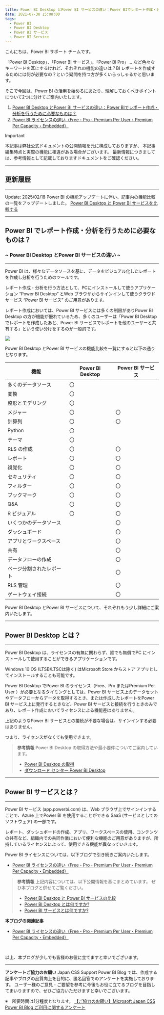 ```yaml
---
title: Power BI Desktop とPower BI サービスの違い：Power BIでレポート作成・分析を行うために必要なものは？
date: 2021-07-30 15:00:00
tags:
  - Power BI
  - Power BI Desktop
  - Power BI サービス
  - Power BI Service
---
```


こんにちは、Power BI サポート チームです。

「Power BI Desktop」、「Power BI サービス」、「Power BI Pro」… など色々なキーワードを耳にするけれど、それぞれの機能の違いは？BI レポートを作成するためには何が必要なの？という疑問を持つ方が多くいらっしゃるかと思います。

<!-- more -->

そこで今回は、Power BI の活用を始めるにあたり、理解しておくべきポイントについて2つに分けてご案内いたします。

1. [Power BI Desktop とPower BI サービスの違い：Power BIでレポート作成・分析を行うために必要なものは？](./pbi_desktop_service/)
2. [Power BI ライセンスの違い（Free・Pro・Premium Per User・Premium Per Capacity・Embedded）](../pbi_license/)

> [!IMPORTANT]
> 本記事は弊社公式ドキュメントの公開情報を元に構成しておりますが、
> 本記事編集時点と実際の機能に相違がある場合がございます。
> 最新情報につきましては、参考情報として記載しておりますドキュメントをご確認ください。


---
## 更新履歴
---
Update: 2025/02/18
Power BI の機能アップデートに伴い、記事内の機能比較の一覧をアップデートしました。
[Power BI Desktop と Power BI サービスを比較する](https://learn.microsoft.com/ja-jp/power-bi/fundamentals/service-service-vs-desktop)


---
## Power BI でレポート作成・分析を行うために必要なものは？
###            ~ Power BI Desktop とPower BI サービスの違い ~
---

Power BI は、様々なデータソースを基に、データをビジュアル化したレポートを作成し分析を行うためのツールです。

レポート作成・分析を行う方法として、PCにインストールして使うアプリケーション “Power BI Desktop” とWeb ブラウザからサインインして使うクラウド サービス “Power BI サービス” のご用意があります。

レポート作成においては、Power BI サービスには多くの制限がありPower BI Desktop の方が機能が優れているため、多くのユーザーは「Power BI Desktop でレポートを作成したあと、Power BI サービスでレポートを他のユーザーと共有する」という使い分けをするのが一般的です。

![](./pbi_desktop_service.png)


Power BI Desktop とPower BI サービスの機能比較を一覧にすると以下の通りとなります。

| 機能  | Power BI Desktop  | Power BI サービス |
| ------------ | ------------ | ------------ |
| 多くのデータソース  | 〇  |   |
| 変換  | 〇  |   |
| 整形とモデリング  | 〇  |   |
| メジャー  | 〇  | 〇  |
| 計算列  | 〇  |  〇 |
| Python  | 〇  |   |
| テーマ  | 〇  |   |
| RLS の作成  | 〇  | 〇 |
| レポート  | 〇  | 〇  |
| 視覚化  | 〇  | 〇  |
| セキュリティ  | 〇  | 〇  |
| フィルター  | 〇  | 〇  |
| ブックマーク  | 〇  | 〇  |
| Q&A  | 〇  | 〇  |
| R ビジュアル  | 〇  | 〇  |
| いくつかのデータソース  |   | 〇  |
| ダッシュボード  |   | 〇  |
| アプリとワークスペース  |   | 〇  |
| 共有  |   | 〇  |
| データフローの作成  |   | 〇  |
| ページ分割されたレポート  |   | 〇  |
| RLS 管理  |   | 〇  |
| ゲートウェイ接続  |   | 〇  |


Power BI Desktop とPower BI サービスについて、それぞれもう少し詳細にご案内いたします。

---
## Power BI Desktop とは？
---

Power BI Desktop は、ライセンスの有無に関わらず、誰でも無償でPC にインストールして使用することができるアプリケーションです。

Windows 10 OS (LTSB/LTSCは除く) はMicrosoft Store からストア アプリとしてインストールすることも可能です。

Power BI Desktop でPower BI のライセンス（Free、Pro またはPremium Per User ）が必要となるタイミングとしては、Power BI サービス上のデータセットやデータフローからデータを取得するとき、または作成したレポートをPower BI サービス上に発行するときなど、Power BI サービスと接続を行うときのみであり、レポート作成においてライセンスによる機能差はありません。

上記のようなPower BI サービスとの接続が不要な場合は、サインインする必要はありません。

つまり、ライセンスがなくても使用できます。

> **参考情報**
> Power BI Desktop の取得方法や最小要件についてご案内しています。
> - [Power BI Desktop の取得](https://learn.microsoft.com/ja-jp/power-bi/fundamentals/desktop-get-the-desktop)
> - [ダウンロード センター Power BI Desktop](https://www.microsoft.com/ja-jp/download/details.aspx?id=58494)

---
## Power BI サービスとは？
---

Power BI サービス (app.powerbi.com) は、Web ブラウザ上でサインインすることで、Azure 上でPower BI を使用することができる SaaS (サービスとしてのソフトウェア) の一部です。

レポート、ダッシュボードの作成、アプリ、ワークスペースの使用、コンテンツの共有など、組織内での共同作業において便利な機能のご用意がありますが、所持しているライセンスによって、使用できる機能が異なっていきます。

Power BI ライセンスについては、以下ブログで引き続きご案内いたします。

- [Power BI ライセンスの違い（Free・Pro・Premium Per User・Premium Per Capacity・Embedded）](../pbi_license/)

> **参考情報**
> 上記内容については、以下公開情報を基にまとめています。
> ぜひ本ブログと併せてご覧ください。
> - [Power BI Desktop と Power BI サービスの比較](https://learn.microsoft.com/ja-jp/power-bi/fundamentals/service-service-vs-desktop)
> - [Power BI Desktop とは何ですか?](https://learn.microsoft.com/ja-jp/power-bi/fundamentals/desktop-what-is-desktop)
> - [Power BI サービスとは何ですか? ](https://learn.microsoft.com/ja-jp/power-bi/fundamentals/power-bi-service-overview)

**本ブログの関連記事**
- [Power BI ライセンスの違い（Free・Pro・Premium Per User・Premium Per Capacity・Embedded）](../pbi_license/)

</br>

以上、本ブログが少しでも皆様のお役に立てますと幸いでございます。

---

**アンケートご協力のお願い**
Japan CSS Support Power BI Blog では、作成する記事やブログの品質向上を目的に、匿名回答でのアンケートを実施しております。
ユーザー様のご意見・ご要望を参考に今後もお役に立てるブログを目指してまいりますので、ぜひご協力いただけますと幸いでございます。 

※　所要時間は1分程度となります。
[【ご協力のお願い】Microsoft Japan CSS Power BI Blog ご利用に関するアンケート](https://jpbap-sqlbi.github.io/blog/powerbi/pbi_blogsurvey2022/)


